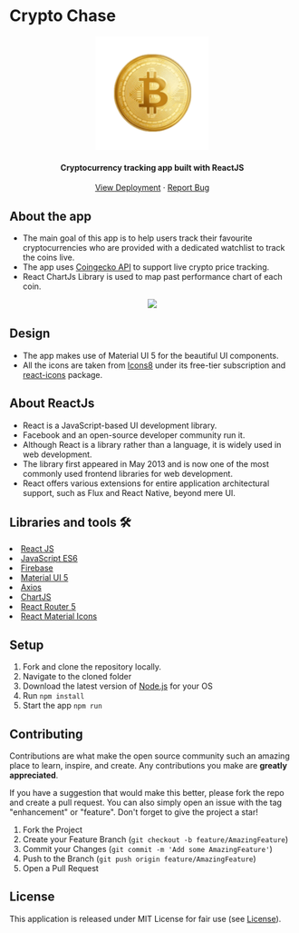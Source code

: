 # Crypto Chase

<div align="center">
  <a>
    <img src="https://github.com/beastrun12j/crypto-chase/blob/master/public/apple-touch-icon.png" alt="Logo" width="200">
  </a>

<h4 align="center">Cryptocurrency tracking app built with ReactJS</h4>

  <p align="center">
    <a href="https://crypto-chase.web.app">View Deployment</a>
    ·
    <a href="https://github.com/beastrun12j/crypto-chase/issues">Report Bug</a>
  </p>
</div>


## About the app

- The main goal of this app is to help users track their favourite cryptocurrencies who are provided with a dedicated watchlist to track the coins live.
- The app uses [Coingecko API](https://www.coingecko.com/en/api) to support live crypto price tracking.
- React ChartJs Library is used to map past performance chart of each coin.

<p align="center">
<img src="https://github.com/beastrun12j/crypto-chase/blob/master/demo.gif" height="420px"/>
</p>

## Design

- The app makes use of Material UI 5 for the beautiful UI components.
- All the icons are taken from [Icons8](https://icons8.com) under its free-tier subscription and [react-icons](https://www.npmjs.com/package/react-icons) package.

## About ReactJs

- React is a JavaScript-based UI development library. 
- Facebook and an open-source developer community run it. 
- Although React is a library rather than a language, it is widely used in web development. 
- The library first appeared in May 2013 and is now one of the most commonly used frontend libraries for web development.
- React offers various extensions for entire application architectural support, such as Flux and React Native, beyond mere UI.


## Libraries and tools 🛠

<li><a href="https://reactjs.org">React JS</a></li>
<li><a href="https://developer.mozilla.org/en-US/docs/Web/JavaScript">JavaScript ES6</a></li>
<li><a href="https://firebase.google.com">Firebase</a></li>
<li><a href="https://mui.com">Material UI 5</a></li>
<li><a href="https://axios-http.com/docs/intro">Axios</a></li>
<li><a href="https://react-chartjs-2.js.org">ChartJS</a></li>
<li><a href="https://v5.reactrouter.com/web/guides/quick-start">React Router 5</a></li>
<li><a href="https://react-icons.github.io/react-icons/">React Material Icons</a></li>

## Setup

1. Fork and clone the repository locally.
2. Navigate to the cloned folder
3. Download the latest version of [Node.js](https://nodejs.org/en/download/) for your OS
4. Run <code>npm install</code> 
5. Start the app <code>npm run</code>

## Contributing

Contributions are what make the open source community such an amazing place to learn, inspire, and create. Any contributions you make are **greatly appreciated**.

If you have a suggestion that would make this better, please fork the repo and create a pull request. You can also simply open an issue with the tag "enhancement" or "feature".
Don't forget to give the project a star!

1. Fork the Project
2. Create your Feature Branch (`git checkout -b feature/AmazingFeature`)
3. Commit your Changes (`git commit -m 'Add some AmazingFeature'`)
4. Push to the Branch (`git push origin feature/AmazingFeature`)
5. Open a Pull Request

## License

This application is released under MIT License for fair use (see [License](https://github.com/beastrun12j/Clouddy/blob/master/LICENSE)).


